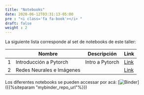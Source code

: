 ```yaml
---
title: "Notebooks"
date: 2020-06-12T03:31:13-05:00
pre : "<i class='fa fa-book'></i> "
draft: false
weight : 2
---
```


La siguiente lista corresponde al set de notebooks de este taller:



|   | Nombre                    | Descripción                          | Link                                                                                                                                        |
|---|---------------------------|--------------------------------------|---------------------------------------------------------------------------------------------------------------------------------------------|
| 1 | Introducción a Pytorch    | Intro a Pytorch                      | [Link](https://github.com/vcalderon2009/2021_06_Deep_Learning_tutorial/blob/feature/refactoring/notebooks/000-Introduction-to-Pytorch.ipynb)         |
| 2 | Redes Neurales e Imágenes             |  | [Link](https://github.com/vcalderon2009/2021_06_Deep_Learning_tutorial/blob/master/notebooks/002-Parts-of-a-Model.ipynb)             |

Los diferentes notebooks se pueden accessar por acá:
[![Binder](https://mybinder.org/badge_logo.svg)]({{%siteparam "mybinder_repo_url"%}})
